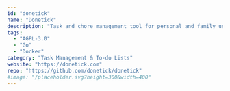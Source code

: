 ```yaml
---
id: "donetick"
name: "Donetick"
description: "Task and chore management tool for personal and family use, with advanced scheduling, flexible assignment, and group sharing capabilities, detailed history, automation via API, simple and modern design."
tags:
  - "AGPL-3.0"
  - "Go"
  - "Docker"
category: "Task Management & To-do Lists"
website: "https://donetick.com"
repo: "https://github.com/donetick/donetick"
#image: "/placeholder.svg?height=300&width=400"
---
```


